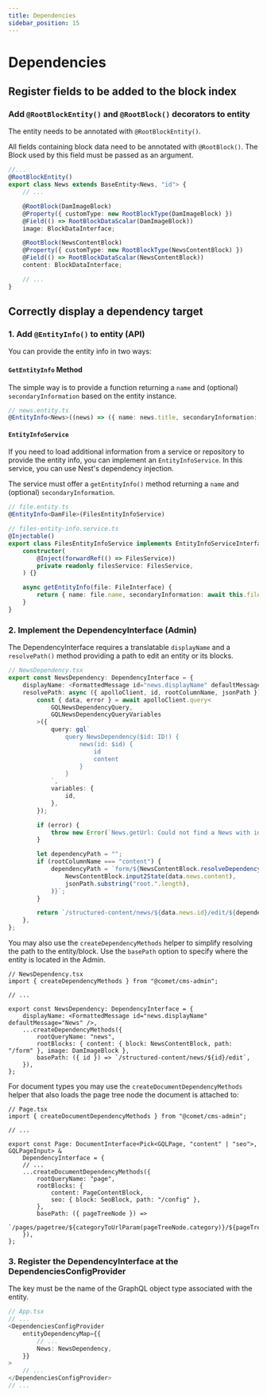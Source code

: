 ```yaml
---
title: Dependencies
sidebar_position: 15
---
```


# Dependencies

## Register fields to be added to the block index

### Add `@RootBlockEntity()` and `@RootBlock()` decorators to entity

The entity needs to be annotated with `@RootBlockEntity()`.

All fields containing block data need to be annotated with `@RootBlock()`. The Block used by this field must be passed as an argument.

```ts
//...
@RootBlockEntity()
export class News extends BaseEntity<News, "id"> {
    // ...

    @RootBlock(DamImageBlock)
    @Property({ customType: new RootBlockType(DamImageBlock) })
    @Field(() => RootBlockDataScalar(DamImageBlock))
    image: BlockDataInterface;

    @RootBlock(NewsContentBlock)
    @Property({ customType: new RootBlockType(NewsContentBlock) })
    @Field(() => RootBlockDataScalar(NewsContentBlock))
    content: BlockDataInterface;

    // ...
}
```

## Correctly display a dependency target

### 1. Add `@EntityInfo()` to entity (API)

You can provide the entity info in two ways:

#### `GetEntityInfo` Method

The simple way is to provide a function returning a `name` and (optional) `secondaryInformation` based on the entity instance.

```ts
// news.entity.ts
@EntityInfo<News>((news) => ({ name: news.title, secondaryInformation: news.slug }))
```

#### `EntityInfoService`

If you need to load additional information from a service or repository to provide the entity info, you can implement an `EntityInfoService`. In this service, you can use Nest's dependency injection.

The service must offer a `getEntityInfo()` method returning a `name` and (optional) `secondaryInformation`.

```ts
// file.entity.ts
@EntityInfo<DamFile>(FilesEntityInfoService)
```

```ts
// files-entity-info.service.ts
@Injectable()
export class FilesEntityInfoService implements EntityInfoServiceInterface<FileInterface> {
    constructor(
        @Inject(forwardRef(() => FilesService))
        private readonly filesService: FilesService,
    ) {}

    async getEntityInfo(file: FileInterface) {
        return { name: file.name, secondaryInformation: await this.filesService.getDamPath(file) };
    }
}
```

### 2. Implement the DependencyInterface (Admin)

The DependencyInterface requires a translatable `displayName` and a `resolvePath()` method providing a path to edit an entity or its blocks.

```ts
// NewsDependency.tsx
export const NewsDependency: DependencyInterface = {
    displayName: <FormattedMessage id="news.displayName" defaultMessage="News" />,
    resolvePath: async ({ apolloClient, id, rootColumnName, jsonPath }) => {
        const { data, error } = await apolloClient.query<
            GQLNewsDependencyQuery,
            GQLNewsDependencyQueryVariables
        >({
            query: gql`
                query NewsDependency($id: ID!) {
                    news(id: $id) {
                        id
                        content
                    }
                }
            `,
            variables: {
                id,
            },
        });

        if (error) {
            throw new Error(`News.getUrl: Could not find a News with id ${id}`);
        }

        let dependencyPath = "";
        if (rootColumnName === "content") {
            dependencyPath = `form/${NewsContentBlock.resolveDependencyPath(
                NewsContentBlock.input2State(data.news.content),
                jsonPath.substring("root.".length),
            )}`;
        }

        return `/structured-content/news/${data.news.id}/edit/${dependencyPath}`;
    },
};
```

You may also use the `createDependencyMethods` helper to simplify resolving the path to the entity/block. Use the `basePath` option to specify where the entity is located in the Admin.

```tsx
// NewsDependency.tsx
import { createDependencyMethods } from "@comet/cms-admin";

// ...

export const NewsDependency: DependencyInterface = {
    displayName: <FormattedMessage id="news.displayName" defaultMessage="News" />,
    ...createDependencyMethods({
        rootQueryName: "news",
        rootBlocks: { content: { block: NewsContentBlock, path: "/form" }, image: DamImageBlock },
        basePath: ({ id }) => `/structured-content/news/${id}/edit`,
    }),
};
```

For document types you may use the `createDocumentDependencyMethods` helper that also loads the page tree node the document is attached to:

```tsx
// Page.tsx
import { createDocumentDependencyMethods } from "@comet/cms-admin";

// ...

export const Page: DocumentInterface<Pick<GQLPage, "content" | "seo">, GQLPageInput> &
    DependencyInterface = {
    // ...
    ...createDocumentDependencyMethods({
        rootQueryName: "page",
        rootBlocks: {
            content: PageContentBlock,
            seo: { block: SeoBlock, path: "/config" },
        },
        basePath: ({ pageTreeNode }) =>
            `/pages/pagetree/${categoryToUrlParam(pageTreeNode.category)}/${pageTreeNode.id}/edit`,
    }),
};
```

### 3. Register the DependencyInterface at the DependenciesConfigProvider

The key must be the name of the GraphQL object type associated with the entity.

```ts
// App.tsx
// ...
<DependenciesConfigProvider
    entityDependencyMap={{
        // ...
        News: NewsDependency,
    }}
>
    // ...
</DependenciesConfigProvider>
// ...
```
